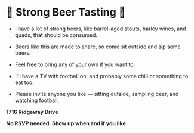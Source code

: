 
# 🍻 **Strong Beer Tasting** 🍻

- I have a lot of strong beers, like barrel-aged stouts, barley wines, and quads, that should be consumed.
  
- Beers like this are made to share, so come sit outside and sip some beers.

- Feel free to bring any of your own if you want to. 

- I'll have a TV with football on, and probably some chili or something to eat too. 

- Please invite anyone you like — sitting outside, sampling beer, and watching football.

**1716 Ridgeway Drive**

**No RSVP needed. Show up when and if you like.**


